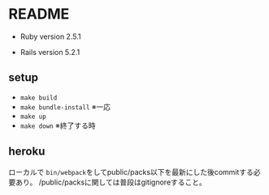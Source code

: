 # README

* Ruby version 2.5.1

* Rails version 5.2.1

## setup

- `make build`
- `make bundle-install` ※一応
- `make up`
- `make down` ※終了する時

## heroku

ローカルで ``bin/webpack``をしてpublic/packs以下を最新にした後commitする必要あり。
/public/packsに関しては普段はgitignoreすること。